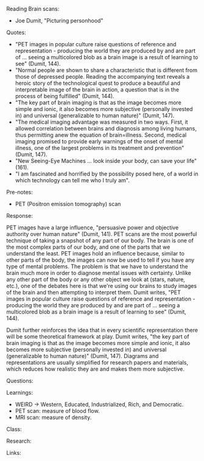 Reading Brain scans:

- Joe Dumit, "Picturing personhood"

Quotes:

- "PET images in popular culture raise questions of reference and representation - producing the world they are produced by and are part of ... seeing a multicolored blob as a brain image is a result of learning to see" (Dumit, 144).
- "Normal people are shown to share a characteristic that is different from those of depressed people. Reading the accompanying text reveals a heroic story of the technological quest to produce a beautiful and interpretable image of the brain in action, a question that is in the process of being fulfilled" (Dumit, 144).
- "The key part of brain imaging is that as the image becomes more simple and ionic, it also becomes more subjective (personally invested in) and universal (generalizable to human nature)" (Dumit, 147).
- "The medical imaging advantage was measured in two ways. First, it allowed correlation between brains and diagnosis among living humans, thus permitting anew the equation of brain=illness. Second, medical imaging promised to provide early warnings of the onset of mental illness, one of the largest problems in its treatment and prevention" (Dumit, 147).
- "New Seeing-Eye Machines ... look inside your body, can save your life" (161).
- "I am fascinated and horrified by the possibility posed here, of a world in which technology can tell me who I truly am".

Pre-notes:

- PET (Positron emission tomography) scan

Response:

PET images have a large influence, "persuasive power and objective authority over human nature" (Dumit, 141). PET scans are the most powerful technique of taking a snapshot of any part of our body. The brain is one of the most complex parts of our body, and one of the parts that we understand the least. PET images hold an influence because, similar to other parts of the body, the images can now be used to tell if you have any type of mental problems. The problem is that we have to understand the brain much more in order to diagnose mental issues with certainty. Unlike any other part of the body or any other object we look at (stars, nature, etc.), one of the debates here is that we're using our brains to study images of the brain and then attempting to interpret them. Dumit writes, "PET images in popular culture raise questions of reference and representation - producing the world they are produced by and are part of ... seeing a multicolored blob as a brain image is a result of learning to see" (Dumit, 144). 

Dumit further reinforces the idea that in every scientific representation there will be some theoretical framework at play. Dumit writes, "the key part of brain imaging is that as the image becomes more simple and ionic, it also becomes more subjective (personally invested in) and universal (generalizable to human nature)" (Dumit, 147). Diagrams and representations are usually simplified for research papers and materials, which reduces how realistic they are and makes them more subjective.

Questions:

Learnings:

- WEIRD -> Western, Educated, Industrialized, Rich, and Democratic.
- PET scan: measure of blood flow.
- MRI scan: measure of density.

Class:

Research:

Links:
